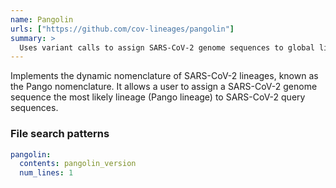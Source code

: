 ```yaml
---
name: Pangolin
urls: ["https://github.com/cov-lineages/pangolin"]
summary: >
  Uses variant calls to assign SARS-CoV-2 genome sequences to global lineages
---
```


Implements the dynamic nomenclature of SARS-CoV-2 lineages, known as the Pango nomenclature.
It allows a user to assign a SARS-CoV-2 genome sequence the most likely lineage (Pango lineage)
to SARS-CoV-2 query sequences.

### File search patterns

```yaml
pangolin:
  contents: pangolin_version
  num_lines: 1
```
